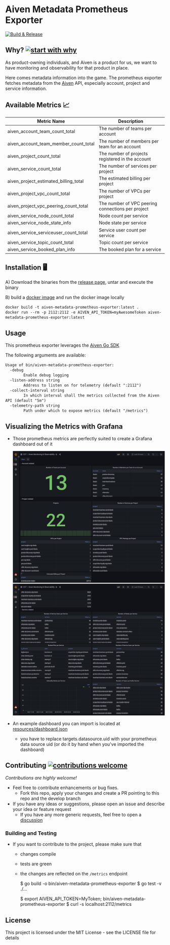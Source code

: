 # Aiven Metadata Prometheus Exporter

[![Build & Release](https://github.com/idealo/aiven-metadata-prometheus-exporter/actions/workflows/release.yml/badge.svg?branch=main)](https://github.com/idealo/aiven-metadata-prometheus-exporter/actions/workflows/release.yml)

## Why? [![start with why](https://img.shields.io/badge/start%20with-why%3F-brightgreen.svg?style=flat)](http://www.ted.com/talks/simon_sinek_how_great_leaders_inspire_action)

As product-owning individuals, and Aiven is a product for us, we want to have monitoring and observability for that product in place. 

Here comes metadata information into the game. The prometheus exporter fetches metadata from the [Aiven](https://aiven.io/) API, especially account, project and service
  information.

## Available Metrics 📈

| Metric Name                           | Description |
|---------------------------------------|---|
| aiven_account_team_count_total        | The number of teams per account|
| aiven_account_team_member_count_total | The number of members per team for an account|
| aiven_project_count_total             | The number of projects registered in the account|
| aiven_service_count_total             | The number of services per project|
| aiven_project_estimated_billing_total | The estimated billing per project|
| aiven_project_vpc_count_total         | The number of VPCs per project|
| aiven_project_vpc_peering_count_total | The number of VPC peering connections per project|
| aiven_service_node_count_total        | Node count per service|
| aiven_service_node_state_info         | Node state per service|
| aiven_service_serviceuser_count_total | Service user count per service|
| aiven_service_topic_count_total       | Topic count per service|
| aiven_service_booked_plan_info        | The booked plan for a service|

## Installation 🖥️

A) Download the binaries from the [release page](https://github.com/idealo/aiven-metadata-prometheus-exporter/releases), untar and execute the binary

[//]: # (TODO -> Put an example here)

B) build a [docker image](Dockerfile) and run the docker image locally
  
    docker build -t aiven-metadata-prometheus-exporter:latest .
    docker run --rm -p 2112:2112 -e AIVEN_API_TOKEN=myAwesomeToken aiven-metadata-prometheus-exporter:latest

## Usage

This prometheus exporter leverages the [Aiven Go SDK](https://github.com/aiven/aiven-go-client)

The following arguments are available:

    Usage of bin/aiven-metadata-prometheus-exporter:
      -debug
            Enable debug logging
      -listen-address string
            Address to listen on for telemetry (default ":2112")
      -collect-interval string
            In which interval shall the metrics collected from the Aiven API (default "5m")
      -telemetry-path string
            Path under which to expose metrics (default "/metrics")


## Visualizing the Metrics with Grafana

* Those prometheus metrics are perfectly suited to create a Grafana dashboard out of it

    ![Example Dashboard Part I](resources/img.png)
    ![Example Dashboard Part II](resources/img_1.png)

* An example dashboard you can import is located at [resources/dashboard.json](resources/dashboard.json)
  * you have to replace targets.datasource.uid with your prometheus data source uid (or do it by hand when you've imported the dashboard) 

## Contributing [![contributions welcome](https://img.shields.io/badge/contributions-welcome-brightgreen.svg?style=flat)](https://github.com/dwyl/esta/issues)


*Contributions are highly welcome!*

* Feel free to contribute enhancements or bug fixes.
  * Fork this repo, apply your changes and create a PR pointing to this repo and the develop branch
* If you have any ideas or suggestions, please open an issue and describe your idea or feature request
  * If you have any more generic requests, feel free to open a [discussion](https://github.com/idealo/aiven-metadata-prometheus-exporter/discussions) 

### Building and Testing

* If you want to contribute to the project, please make sure that
  * changes compile
  * tests are green
  * the changes are reflected on the `/metrics` endpoint 


    $ go build -o bin/aiven-metadata-prometheus-exporter
    $ go test -v ./...

    $ export AIVEN_API_TOKEN=MyToken; bin/aiven-metadata-prometheus-exporter
    $ curl -s localhost:2112/metrics

## License

This project is licensed under the MIT License - see the LICENSE file for details
